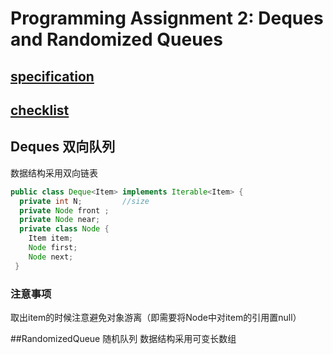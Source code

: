 # Programming Assignment 2: Deques and Randomized Queues

## [specification](http://coursera.cs.princeton.edu/algs4/assignments/queues.html)

## [checklist](http://coursera.cs.princeton.edu/algs4/checklists/queues.html)

## Deques 双向队列
数据结构采用双向链表
```java
public class Deque<Item> implements Iterable<Item> {
  private int N;         //size 
  private Node front ;
  private Node near;
  private class Node {
    Item item;
    Node first;
    Node next;
 }
```

### 注意事项
取出item的时候注意避免对象游离（即需要将Node中对item的引用置null）


##RandomizedQueue 随机队列
数据结构采用可变长数组
